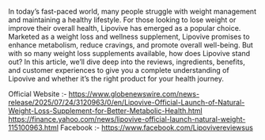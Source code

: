 In today’s fast-paced world, many people struggle with weight management and maintaining a healthy lifestyle. For those looking to lose weight or improve their overall health, Lipovive has emerged as a popular choice. Marketed as a weight loss and wellness supplement, Lipovive promises to enhance metabolism, reduce cravings, and promote overall well-being. But with so many weight loss supplements available, how does Lipovive stand out? In this article, we’ll dive deep into the reviews, ingredients, benefits, and customer experiences to give you a complete understanding of Lipovive and whether it’s the right product for your health journey.

Official Website :-  https://www.globenewswire.com/news-release/2025/07/24/3120963/0/en/Lipovive-Official-Launch-of-Natural-Weight-Loss-Supplement-for-Better-Metabolic-Health.html
https://finance.yahoo.com/news/lipovive-official-launch-natural-weight-115100963.html
Facebook :-   https://www.facebook.com/Lipovivereviewsus

